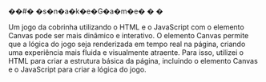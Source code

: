 ��#� �s�n�a�k�e�G�a�m�e�
�
�

Um jogo da cobrinha utilizando o HTML e o JavaScript com o elemento Canvas pode ser mais dinâmico e interativo. O elemento Canvas permite que a lógica do jogo seja renderizada em tempo real na página, criando uma experiência mais fluida e visualmente atraente. Para isso, utilizei o HTML para criar a estrutura básica da página, incluindo o elemento Canvas e o JavaScript para criar a lógica do jogo. 
